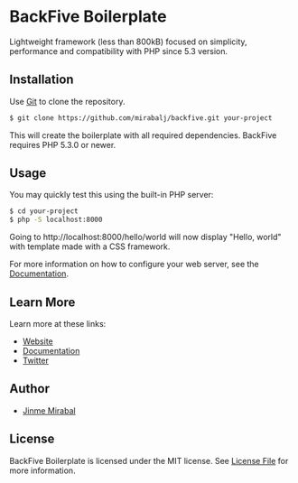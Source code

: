 # BackFive Boilerplate

Lightweight framework (less than 800kB) focused on simplicity, performance and compatibility with PHP since 5.3 version.

## Installation

Use [Git](https://git-scm.com/) to clone the repository.

```bash
$ git clone https://github.com/mirabalj/backfive.git your-project
```

This will create the boilerplate with all required dependencies. BackFive requires PHP 5.3.0 or newer.

## Usage

You may quickly test this using the built-in PHP server:
```bash
$ cd your-project
$ php -S localhost:8000
```

Going to http://localhost:8000/hello/world will now display "Hello, world" with template made with a CSS framework.

For more information on how to configure your web server, see the [Documentation](https://www.slimframework.com/docs/start/web-servers.html).

## Learn More

Learn more at these links:

- [Website](https://github.com/mirabalj/backfive)
- [Documentation](https://www.slimframework.com/docs/v2/)
- [Twitter](https://twitter.com/mirabalj)

## Author

- [Jinme Mirabal](http://jinme.co)

## License

BackFive Boilerplate is licensed under the MIT license. See [License File](LICENSE.md) for more information.
